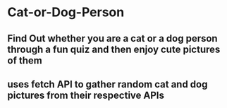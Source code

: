 # Cat-or-Dog-Person
<h2>Find Out whether you are a cat or a dog person through a fun quiz and then enjoy cute pictures of them</h2>
<h2>uses fetch API to gather random cat and dog pictures from their respective APIs</h2>
